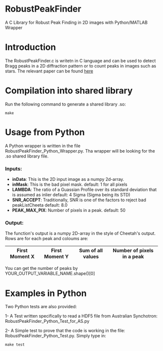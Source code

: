 # RobustPeakFinder
A C Library for Robust Peak Finding in 2D images with Python/MATLAB Wrapper

# Introduction
The RobustPeakFinder.c is writetn in C language and can be used to detect Bragg peaks in a 2D diffraction pattern or to count peaks  in images such as stars. The relevant paper can be found [here](http://scripts.iucr.org/cgi-bin/paper?S1600576717014340)

# Compilation into shared library
Run the following command to generate a shared library .so:
```
make
```

# Usage from Python
A Python wrapper is written in the file RobustPeakFinder_Python_Wrapper.py. Tha wrapper will be looking for the .so shared library file.

### Inputs:
* **inData**: This is the 2D input image as a numpy 2d-array.
* **inMask**: This is the bad pixel mask.
		default: 1 for all pixels
* **LAMBDA**: The ratio of a Guassian Profile over its standard deviation that is assumed as inlier
		default: 4 Sigma (Sigma being its STD)
* **SNR_ACCEPT**: Traditionally, SNR is one of the factors to reject bad peakListCheeta
		default: 8.0
* **PEAK_MAX_PIX**: Number of pixels in a peak.
		default: 50

### Output:
The function's output is a numpy 2D-array in the style of Cheetah's output.
Rows are for each peak and coloums are:

| First Moment X | First Moment Y | Sum of all values | Number of pixels in a peak |
| -------------- | -------------- | ----------------- | -------------------------- |

You can get the number of peaks by YOUR_OUTPUT_VARIABLE_NAME.shape()[0]

# Examples in Python 
Two Python tests are also provided:

1- A Test written specifically to read a HDF5 file from Australian Synchotron:
RobustPeakFinder_Python_Test_for_AS.py

2- A Simple test to prove that the code is working in the file: RobustPeakFinder_Python_Test.py.
Simply type in:
```
make test
```

